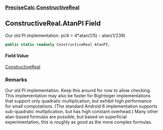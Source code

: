 ### [PreciseCalc](PreciseCalc.md 'PreciseCalc').[ConstructiveReal](PreciseCalc.ConstructiveReal.md 'PreciseCalc.ConstructiveReal')

## ConstructiveReal.AtanPI Field

Our old PI implementation. pi/4 = 4*atan(1/5) - atan(1/239)

```csharp
public static readonly ConstructiveReal AtanPI;
```

#### Field Value
[ConstructiveReal](PreciseCalc.ConstructiveReal.md 'PreciseCalc.ConstructiveReal')

### Remarks
Our old PI implementation. Keep this around for now to allow checking.  
This implementation may also be faster for BigInteger implementations  
that support only quadratic multiplication, but exhibit high performance  
for small computations.  (The standard Android 6 implementation supports  
sub-quadratic multiplication, but has high constant overhead.) Many other  
atan-based formulas are possible, but based on superficial  
experimentation, this is roughly as good as the more complex formulas.